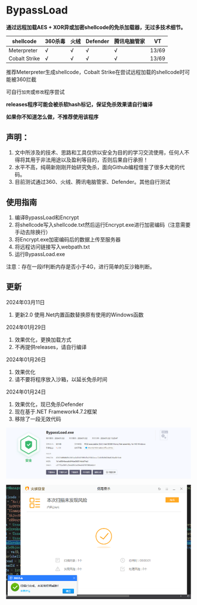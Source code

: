 # BypassLoad
**通过远程加载AES + XOR异或加密shellcode的免杀加载器，无过多技术细节。**

| shellcode | 360杀毒    | 火绒 | Defender | 腾讯电脑管家 | VT |
| --------- | -----------| --- | -------  | ------------- |  --  |
| Meterpreter  | √       |   √ |    √      | √           |  13/69  |
| Cobalt Strike| √   |   √ |    √      | √           |   13/69 |

推荐Meterpreter生成shellcode，Cobalt Strike在尝试远程加载的shellcode时可能被360拦截

可自行`加壳`或`修改`程序尝试

**releases程序可能会被杀软hash标记，保证免杀效果请自行编译**

**如果你不知道怎么做，不推荐使用该程序**

## 声明：
1. 文中所涉及的技术、思路和工具仅供以安全为目的的学习交流使用，任何人不得将其用于非法用途以及盈利等目的，否则后果自行承担！
2. 水平不高，纯萌新刚刚开始研究免杀，面向Github编程借鉴了很多大佬的代码。
3. 目前测试通过360、火绒、腾讯电脑管家、Defender。其他自行测试

## 使用指南

1. 编译BypassLoad和Encrypt
2. 将shellcode写入shellcode.txt然后运行Encrypt.exe进行加密编码（注意需要手动去除换行）
3. 将Encrypt.exe加密编码后的数据上传至服务器
4. 将远程访问链接写入webpath.txt
5. 运行BypassLoad.exe

注意：存在一段if判断内存是否小于4G，进行简单的反沙箱判断。

## 更新
2024年03月11日
  1. 更新2.0 使用.Net内置函数替换原有使用的Windows函数
  
2024年01月29日
  1. 效果优化，更换加载方式
  2. 不再提供releases，请自行编译

2024年01月26日
  1. 效果优化
  2. 请不要将程序放入沙箱，以延长免杀时间

2024年01月24日
  1. 效果优化，现已免杀Defender
  2. 现在基于.NET Framework4.7.2框架
  3. 移除了一段无效代码

<p align="center"">
  <img src="https://github.com/Mangofang/BypassLoad/blob/main/image/%7BCFE2B5D0-BF30-4063-9ADC-6426314F6132%7D.png">
</p>

<p align="center">
  <img src="https://github.com/Mangofang/BypassLoad/blob/main/image/%7BAB76D9F0-6FF6-424c-BA8C-5AC09209FF61%7D.png">
</p>

